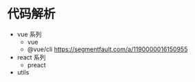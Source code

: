 # 代码解析

- vue 系列
  - vue
  - @vue/cli https://segmentfault.com/a/1190000016150955
- react 系列
  - preact
- utils
